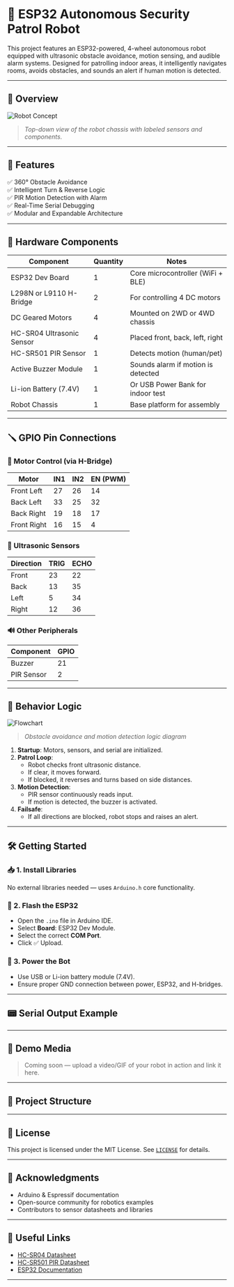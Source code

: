 # 🤖 ESP32 Autonomous Security Patrol Robot

This project features an ESP32-powered, 4-wheel autonomous robot equipped with ultrasonic obstacle avoidance, motion sensing, and audible alarm systems. Designed for patrolling indoor areas, it intelligently navigates rooms, avoids obstacles, and sounds an alert if human motion is detected.

---

## 📸 Overview

![Robot Concept](https://raw.githubusercontent.com/user/repo/main/images/robot_top_view.png)
> *Top-down view of the robot chassis with labeled sensors and components.*

---

## 🔧 Features

✅ 360° Obstacle Avoidance  
✅ Intelligent Turn & Reverse Logic  
✅ PIR Motion Detection with Alarm  
✅ Real-Time Serial Debugging  
✅ Modular and Expandable Architecture  

---

## 🧰 Hardware Components

| Component                  | Quantity | Notes                                |
|---------------------------|----------|--------------------------------------|
| ESP32 Dev Board           | 1        | Core microcontroller (WiFi + BLE)    |
| L298N or L9110 H-Bridge   | 2        | For controlling 4 DC motors          |
| DC Geared Motors          | 4        | Mounted on 2WD or 4WD chassis        |
| HC-SR04 Ultrasonic Sensor | 4        | Placed front, back, left, right      |
| HC-SR501 PIR Sensor       | 1        | Detects motion (human/pet)           |
| Active Buzzer Module      | 1        | Sounds alarm if motion is detected   |
| Li-ion Battery (7.4V)     | 1        | Or USB Power Bank for indoor test    |
| Robot Chassis             | 1        | Base platform for assembly           |

---

## 🪛 GPIO Pin Connections

### 🔌 Motor Control (via H-Bridge)

| Motor        | IN1 | IN2 | EN (PWM) |
|--------------|-----|-----|----------|
| Front Left   | 27  | 26  | 14       |
| Back Left    | 33  | 25  | 32       |
| Back Right   | 19  | 18  | 17       |
| Front Right  | 16  | 15  | 4        |

### 📡 Ultrasonic Sensors

| Direction | TRIG | ECHO |
|-----------|------|------|
| Front     | 23   | 22   |
| Back      | 13   | 35   |
| Left      | 5    | 34   |
| Right     | 12   | 36   |

### 🔊 Other Peripherals

| Component      | GPIO |
|----------------|------|
| Buzzer         | 21   |
| PIR Sensor     | 2    |

---

## 🧠 Behavior Logic

![Flowchart](https://raw.githubusercontent.com/user/repo/main/images/robot_logic_flow.png)
> *Obstacle avoidance and motion detection logic diagram*

1. **Startup**: Motors, sensors, and serial are initialized.
2. **Patrol Loop**:
   - Robot checks front ultrasonic distance.
   - If clear, it moves forward.
   - If blocked, it reverses and turns based on side distances.
3. **Motion Detection**:
   - PIR sensor continuously reads input.
   - If motion is detected, the buzzer is activated.
4. **Failsafe**:
   - If all directions are blocked, robot stops and raises an alert.

---

## 🛠️ Getting Started

### 📥 1. Install Libraries
No external libraries needed — uses `Arduino.h` core functionality.

### 🧠 2. Flash the ESP32

- Open the `.ino` file in Arduino IDE.
- Select **Board**: ESP32 Dev Module.
- Select the correct **COM Port**.
- Click ✅ Upload.

### 🔋 3. Power the Bot

- Use USB or Li-ion battery module (7.4V).
- Ensure proper GND connection between power, ESP32, and H-bridges.

---

## 📟 Serial Output Example


---

## 📸 Demo Media

> Coming soon — upload a video/GIF of your robot in action and link it here.

---

## 📂 Project Structure


---

## 📄 License

This project is licensed under the MIT License. See [`LICENSE`](LICENSE) for details.

---

## 🙌 Acknowledgments

- Arduino & Espressif documentation
- Open-source community for robotics examples
- Contributors to sensor datasheets and libraries

---

## 🔗 Useful Links

- [HC-SR04 Datasheet](https://cdn.sparkfun.com/datasheets/Sensors/Proximity/HCSR04.pdf)
- [HC-SR501 PIR Datasheet](https://www.mpja.com/download/31227sc.pdf)
- [ESP32 Documentation](https://docs.espressif.com/)

---
